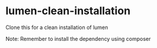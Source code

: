 # lumen-clean-installation
Clone this for a clean installation of lumen

Note: Remember to install the dependency using composer
